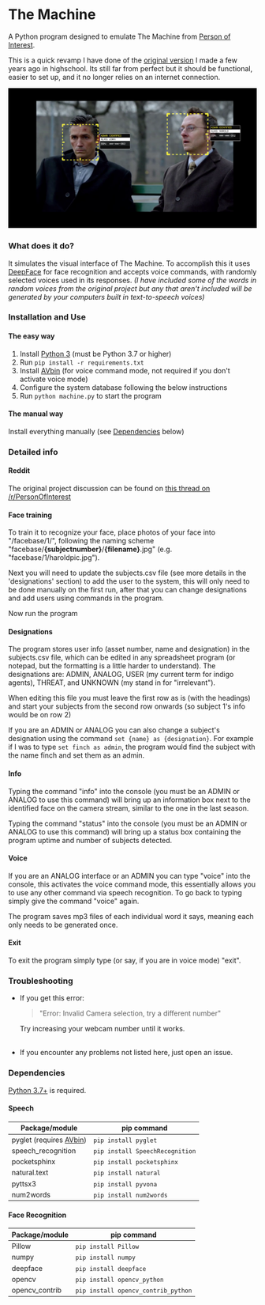 # The Machine
A Python program designed to emulate The Machine from [Person of Interest](http://www.imdb.com/title/tt1839578/?ref_=nv_sr_1).

This is a quick revamp I have done of the [original version](https://github.com/Jo-Dan/The-Machine) I made a few years ago in highschool. Its still far from perfect but it should be functional, easier to set up, and it no longer relies on an internet connection.

![An example of the interface](Example_Screenshot.PNG)

### What does it do?
It simulates the visual interface of The Machine. To accomplish this it uses [DeepFace](https://github.com/serengil/deepface) for face recognition and accepts voice commands, with randomly selected voices used in its responses. *(I have included some of the words in random voices from the original project but any that aren't included will be generated by your computers built in text-to-speech voices)*


### Installation and Use
#### The easy way
1. Install [Python 3](https://www.python.org/downloads/)  (must be Python 3.7 or higher)
2. Run `pip install -r requirements.txt`  
3. Install [AVbin](http://avbin.github.io/) (for voice command mode, not required if you don't activate voice mode)
4. Configure the system database following the below instructions
5. Run `python machine.py` to start the program

#### The manual way
Install everything manually (see [Dependencies](https://github.com/Jo-Dan/The-Machine/blob/master/README.md#dependencies) below)

### Detailed info
#### Reddit
The original project discussion can be found on [this thread on /r/PersonOfInterest](https://www.reddit.com/r/PersonOfInterest/comments/4suknb/the_machine_program_python/)

#### Face training
To train it to recognize your face, place photos of your face into "/facebase/1/", following the naming scheme "facebase/**{subjectnumber}**/**{filename}**.jpg" (e.g. "facebase/1/haroldpic.jpg"). 

Next you will need to update the subjects.csv file (see more details in the 'designations' section) to add the user to the system, this will only need to be done manually on the first run, after that you can change designations and add users using commands in the program. 

Now run the program


#### Designations
The program stores user info (asset number, name and designation) in the subjects.csv file, which can be edited in any spreadsheet program (or notepad, but the formatting is a little harder to understand). The designations are: ADMIN, ANALOG, USER (my current term for indigo agents), THREAT, and UNKNOWN (my stand in for "irrelevant").

When editing this file you must leave the first row as is (with the headings) and start your subjects from the second row onwards (so subject 1's info would be on row 2)

If you are an ADMIN or ANALOG you can also change a subject's designation using the command ```set {name} as {designation}```. For example if I was to type ```set finch as admin```, the program would find the subject with the name finch and set them as an admin.

#### Info
Typing the command "info" into the console (you must be an ADMIN or ANALOG to use this command) will bring up an information box next to the identified face on the camera stream, similar to the one in the last season.

Typing the command "status" into the console (you must be an ADMIN or ANALOG to use this command) will bring up a status box containing the program uptime and number of subjects detected.

#### Voice
If you are an ANALOG interface or an ADMIN you can type "voice" into the console, this activates the voice command mode, this essentially allows you to use any other command via speech recognition. To go back to typing simply give the command "voice" again.

The program saves mp3 files of each individual word it says, meaning each only needs to be generated once.

#### Exit
To exit the program simply type (or say, if you are in voice mode) "exit".

### Troubleshooting

- If you get this error:
  > "Error: Invalid Camera selection, try a different number"
  
  Try increasing your webcam number until it works.  
&nbsp;
- If you encounter any problems not listed here, just open an issue.

### Dependencies
[Python 3.7+](https://www.python.org/downloads/) is required.

#### Speech

| Package/module 								| pip command 								|
| --------------------------------------------- | ----------------------------------------- |
| pyglet (requires [AVbin](http://avbin.github.io/)) 	| `pip install pyglet` 						|
| speech_recognition 							| `pip install SpeechRecognition` 			|
| pocketsphinx                                  | `pip install pocketsphinx`                |
| natural.text 									| `pip install natural` 					|
| pyttsx3 										| `pip install pyvona` 						|
| num2words 									| `pip install num2words` 					|

#### Face Recognition

| Package/module 								| pip command 								|
| --------------------------------------------- | ----------------------------------------- |
| Pillow 										| `pip install Pillow` 						|
| numpy 										| `pip install numpy` 						|
| deepface                                      | `pip install deepface`                    |
| opencv 										| `pip install opencv_python` 						|
| opencv_contrib                                | `pip install opencv_contrib_python`                    |

